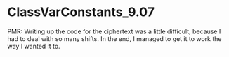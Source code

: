 # ClassVarConstants_9.07

PMR: Writing up the code for the ciphertext was a little difficult, because I had to deal with so many shifts. In the end, I managed to get it to work the way I wanted it to.
